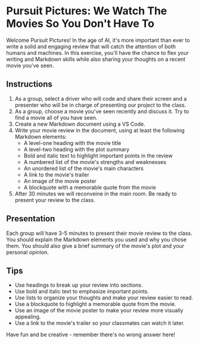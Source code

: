 #  Pursuit Pictures: We Watch The Movies So You Don't Have To

Welcome Pursuit Pictures! In the age of AI, it's more important than ever to write a solid and engaging review that will catch the attention of both humans and machines. In this exercise, you'll have the chance to flex your writing and Markdown skills while also sharing your thoughts on a recent movie you've seen.


## Instructions
1. As a group, select a driver who will code and share their screen and a presenter who will be in charge of presenting our project to the class.
2. As a group, choose a movie you've seen recently and discuss it.  Try to find a movie all of you have seen. 
3. Create a new Markdown document using a VS Code.
4. Write your movie review in the document, using at least the following Markdown elements:
   - A level-one heading with the movie title
   - A level-two heading with the plot summary
   - Bold and italic text to highlight important points in the review
   - A numbered list of the movie's strengths and weaknesses
   - An unordered list of the movie's main characters
   - A link to the movie's trailer
   - An image of the movie poster
   - A blockquote with a memorable quote from the movie
5. After 30 minutes we will reconveine in the main room.  Be ready to present your review to the class.

## Presentation

Each group will have 3-5 minutes to present their movie review to the class. You should explain the Markdown elements you used and why you chose them. You should also give a brief summary of the movie's plot and your personal opinion.

## Tips

- Use headings to break up your review into sections.
- Use bold and italic text to emphasize important points.
- Use lists to organize your thoughts and make your review easier to read.
- Use a blockquote to highlight a memorable quote from the movie.
- Use an image of the movie poster to make your review more visually appealing.
- Use a link to the movie's trailer so your classmates can watch it later.

Have fun and be creative - remember there's no wrong answer here!  

